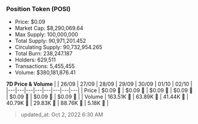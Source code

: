 
  ### Position Token (POSI)
  - Price: $0.09
  - Market Cap: $8,290,069.64
  - Max Supply: 100,000,000
  - Total Supply: 90,971,201.452
  - Circulating Supply: 90,732,954.265
  - Total Burn: 238,247.187
  - Holders: 629,511
  - Transactions: 5,455,455
  - Volume: $380,181,876.41

  **7D Price & Volume**
  | | 26&#x2F;09 | 27&#x2F;09 | 28&#x2F;09 | 29&#x2F;09 | 30&#x2F;09 | 01&#x2F;10 | 02&#x2F;10 |
  |---|---|---|---|---|---|---|---|
  | Price | $0.09 🔻 | $0.09 🔻 | $0.09 🚀 | $0.09 🔻 | $0.09 🔻 | $0.09 🚀 | $0.09 🔻 |
  | Volume | 163.51K 🚀 | 63.89K 🔻 | 41.44K 🔻 | 40.79K 🔻 | 29.83K 🔻 | 88.76K 🚀 | 5.18K 🔻 |

  > updated_at: Oct 2, 2022 6:30 AM
